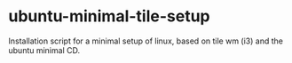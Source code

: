 ubuntu-minimal-tile-setup
=========================

Installation script for a minimal setup of linux, based on tile wm (i3) and the ubuntu minimal CD.